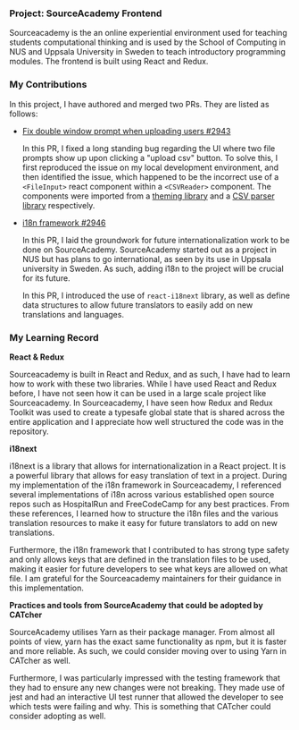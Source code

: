 ### Project: SourceAcademy Frontend

Sourceacademy is the an online experiential environment used for teaching students computational thinking and is used by the School of Computing in NUS and Uppsala University in Sweden to teach introductory programming modules. The frontend is built using React and Redux.


### My Contributions

In this project, I have authored and merged two PRs. They are listed as follows:
- [Fix double window prompt when uploading users #2943](https://github.com/source-academy/frontend/pull/2943)

  In this PR, I fixed a long standing bug regarding the UI where two file prompts show up upon clicking a "upload csv" button. To solve this, I first reproduced the issue on my local development environment, and then identified the issue, which happened to be the incorrect use of a `<FileInput>` react component within a `<CSVReader>` component. The components were imported from a [theming library](https://blueprintjs.com/) and a [CSV parser library](https://www.papaparse.com/) respectively.



- [i18n framework #2946](https://github.com/source-academy/frontend/pull/2946)

  In this PR, I laid the groundwork for future internationalization work to be done on SourceAcademy. SourceAcademy started out as a project in NUS but has plans to go international, as seen by its use in Uppsala university in Sweden. As such, adding i18n to the project will be crucial for its future.

  In this PR, I introduced the use of `react-i18next` library, as well as define data structures to allow future translators to easily add on new translations and languages. 

### My Learning Record

**React & Redux**

Sourceacademy is built in React and Redux, and as such, I have had to learn how to work with these two libraries. While I have used React and Redux before, I have not seen how it can be used in a large scale project like Sourceacademy. In Sourceacademy, I have seen how Redux and Redux Toolkit was used to create a typesafe global state that is shared across the entire application and I appreciate how well structured the code was in the repository.


**i18next**

i18next is a library that allows for internationalization in a React project. It is a powerful library that allows for easy translation of text in a project. During my implementation of the i18n framework in Sourceacademy, I referenced several implementations of i18n across various established open source repos such as HospitalRun and FreeCodeCamp for any best practices. From these references, I learned how to structure the i18n files and the various translation resources to make it easy for future translators to add on new translations.

Furthermore, the i18n framework that I contributed to has strong type safety and only allows keys that are defined in the translation files to be used, making it easier for future developers to see what keys are allowed on what file. I am grateful for the Sourceacademy maintainers for their guidance in this implementation.


**Practices and tools from SourceAcademy that could be adopted by CATcher**

SourceAcademy utilises Yarn as their package manager. From almost all points of view, yarn has the exact same functionality as npm, but it is faster and more reliable. As such, we could consider moving over to using Yarn in CATcher as well.

Furthermore, I was particularly impressed with the testing framework that they had to ensure any new changes were not breaking. They made use of jest and had an interactive UI test runner that allowed the developer to see which tests were failing and why. This is something that CATcher could consider adopting as well.



